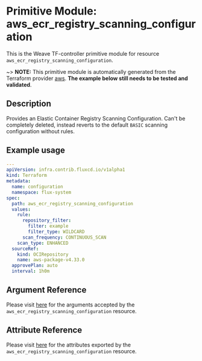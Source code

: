 
# Primitive Module: aws_ecr_registry_scanning_configuration

This is the Weave TF-controller primitive module for resource `aws_ecr_registry_scanning_configuration`.

~> **NOTE:** This primitive module is automatically generated from the Terraform provider [aws](https://registry.terraform.io/providers/hashicorp/aws/latest/docs/resources/ecr_registry_scanning_configuration). **The example below still needs to be tested and validated**.

## Description

Provides an Elastic Container Registry Scanning Configuration. Can't be completely deleted, instead reverts to the default `BASIC` scanning configuration without rules.

## Example usage

```yaml
---
apiVersion: infra.contrib.fluxcd.io/v1alpha1
kind: Terraform
metadata:
  name: configuration
  namespace: flux-system
spec:
  path: aws_ecr_registry_scanning_configuration
  values:
    rule:
      repository_filter:
        filter: example
        filter_type: WILDCARD
      scan_frequency: CONTINUOUS_SCAN
    scan_type: ENHANCED
  sourceRef:
    kind: OCIRepository
    name: aws-package-v4.33.0
  approvePlan: auto
  interval: 1h0m
```

## Argument Reference

Please visit [here](https://registry.terraform.io/providers/hashicorp/aws/latest/docs/resources/ecr_registry_scanning_configuration#argument-reference) for the arguments accepted by the `aws_ecr_registry_scanning_configuration` resource.

## Attribute Reference

Please visit [here](https://registry.terraform.io/providers/hashicorp/aws/latest/docs/resources/ecr_registry_scanning_configuration#attributes-reference) for the attributes exported by the `aws_ecr_registry_scanning_configuration` resource.
